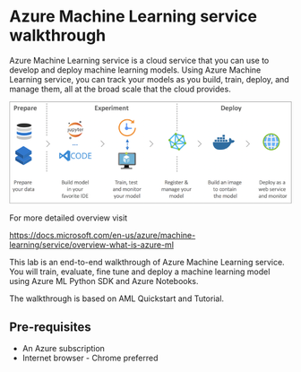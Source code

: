 # Azure Machine Learning service walkthrough

Azure Machine Learning service is a cloud service that you can use to develop and deploy machine learning models. Using Azure Machine Learning service, you can track your models as you build, train, deploy, and manage them, all at the broad scale that the cloud provides.

![AML](images/aml.png)

For more detailed overview visit

https://docs.microsoft.com/en-us/azure/machine-learning/service/overview-what-is-azure-ml

This lab is an end-to-end walkthrough of Azure Machine Learning service. You will train, evaluate, fine tune and deploy a  machine learning model using Azure ML Python SDK and Azure Notebooks. 

The walkthrough is based on AML Quickstart and Tutorial.

## Pre-requisites
- An Azure subscription
- Internet browser - Chrome preferred

